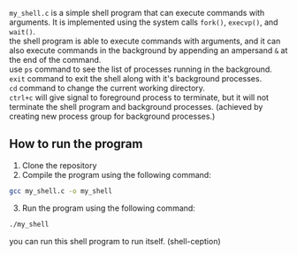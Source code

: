 `my_shell.c` is a simple shell program that can execute commands with arguments. It is implemented using the system calls `fork()`, `execvp()`, and `wait()`. <br/>
the shell program is able to execute commands with arguments, and it can also execute commands in the background by appending an ampersand `&` at the end of the command.<br/>
use `ps` command to see the list of processes running in the background.<br/>
`exit` command to exit the shell along with it's background processes.<br/>
`cd` command to change the current working directory. <br/>
`ctrl+c` will give signal to foreground process to terminate, but it will not terminate the shell program and background processes. (achieved by creating new process group for background processes.) <br/>

## How to run the program

1. Clone the repository
2. Compile the program using the following command:

```bash
gcc my_shell.c -o my_shell
```

3. Run the program using the following command:

```bash
./my_shell
```

you can run this shell program to run itself. (shell-ception)
